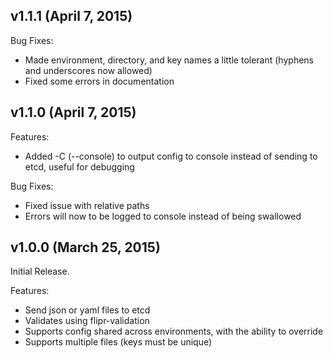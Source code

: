 ## v1.1.1 (April 7, 2015)

Bug Fixes:

 - Made environment, directory, and key names a little tolerant (hyphens and underscores now allowed)
 - Fixed some errors in documentation

## v1.1.0 (April 7, 2015)

Features:

  - Added -C (--console) to output config to console instead of sending to etcd, useful for debugging

Bug Fixes:

 - Fixed issue with relative paths
 - Errors will now to be logged to console instead of being swallowed

## v1.0.0 (March 25, 2015)

Initial Release.

Features:

  - Send json or yaml files to etcd
  - Validates using flipr-validation
  - Supports config shared across environments, with the ability to override
  - Supports multiple files (keys must be unique)
